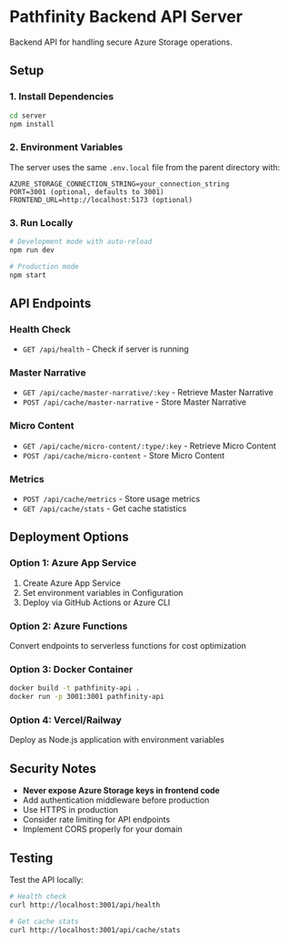 # Pathfinity Backend API Server

Backend API for handling secure Azure Storage operations.

## Setup

### 1. Install Dependencies
```bash
cd server
npm install
```

### 2. Environment Variables
The server uses the same `.env.local` file from the parent directory with:
```
AZURE_STORAGE_CONNECTION_STRING=your_connection_string
PORT=3001 (optional, defaults to 3001)
FRONTEND_URL=http://localhost:5173 (optional)
```

### 3. Run Locally
```bash
# Development mode with auto-reload
npm run dev

# Production mode
npm start
```

## API Endpoints

### Health Check
- `GET /api/health` - Check if server is running

### Master Narrative
- `GET /api/cache/master-narrative/:key` - Retrieve Master Narrative
- `POST /api/cache/master-narrative` - Store Master Narrative

### Micro Content
- `GET /api/cache/micro-content/:type/:key` - Retrieve Micro Content
- `POST /api/cache/micro-content` - Store Micro Content

### Metrics
- `POST /api/cache/metrics` - Store usage metrics
- `GET /api/cache/stats` - Get cache statistics

## Deployment Options

### Option 1: Azure App Service
1. Create Azure App Service
2. Set environment variables in Configuration
3. Deploy via GitHub Actions or Azure CLI

### Option 2: Azure Functions
Convert endpoints to serverless functions for cost optimization

### Option 3: Docker Container
```bash
docker build -t pathfinity-api .
docker run -p 3001:3001 pathfinity-api
```

### Option 4: Vercel/Railway
Deploy as Node.js application with environment variables

## Security Notes

- **Never expose Azure Storage keys in frontend code**
- Add authentication middleware before production
- Use HTTPS in production
- Consider rate limiting for API endpoints
- Implement CORS properly for your domain

## Testing

Test the API locally:
```bash
# Health check
curl http://localhost:3001/api/health

# Get cache stats
curl http://localhost:3001/api/cache/stats
```